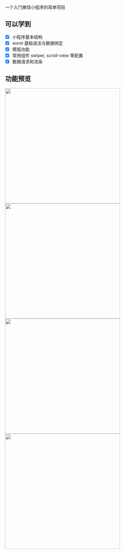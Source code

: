 一个入门微信小程序的简单项目

## 可以学到

- [x] 小程序基本结构
- [x] wxml 基础语法与数据绑定
- [x] 模版功能
- [x] 常用组件 swiper, scroll-view 等配置
- [x] 数据请求和渲染

## 功能预览

<img src="http://blog.inoob.xyz/github/minappreader/1.jpg" width="375">
<img src="http://blog.inoob.xyz/github/minappreader/2.jpg" width="375">
<img src="http://blog.inoob.xyz/github/minappreader/3.jpg" width="375">
<img src="http://blog.inoob.xyz/github/minappreader/4.jpg" width="375">
